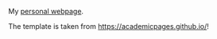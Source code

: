 My [personal webpage](https://suzana-rita.github.io). 

The template is taken from https://academicpages.github.io/!
